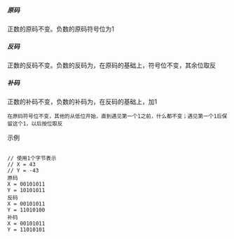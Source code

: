 ##### 原码

正数的原码不变。负数的原码符号位为1

##### 反码

正数的反码不变。负数的反码为，在原码的基础上，符号位不变，其余位取反

##### 补码

正数的补码不变，负数的补码为，在反码的基础上，加1

`在原码符号位不变，其他的从低位开始，直到遇见第一个1之前，什么都不变；遇见第一个1后保留这个1，以后按位取反`

示例

```

// 使用1个字节表示
// X = 43
// Y = -43
原码
X = 00101011
Y = 10101011
反码
X = 00101011
Y = 11010100
补码
X = 00101011
Y = 11010101

```

